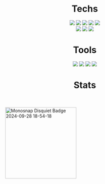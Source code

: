<div align=center>
	<h1>Techs</h1></div>
<div align=center> 
  	<img src="https://img.shields.io/badge/JavaScript-F7DF1E?style=flat-square&logo=JavaScript&logoColor=white"/>
  	<img src="https://img.shields.io/badge/TypeScript-3178C6?style=flat-square&logo=TypeScript&logoColor=white"/>
  	<img src="https://img.shields.io/badge/Node.js-339933?style=flat-square&logo=nodedotjs&logoColor=white"/>
  	<img src="https://img.shields.io/badge/HTML5-E34F26?style=flat-square&logo=html5&logoColor=white"/>
  	<img src="https://img.shields.io/badge/CSS3-1572B6?style=flat-square&logo=css3&logoColor=white"/>
	<br/>
  	<img src="https://img.shields.io/badge/React-61DAFB?style=flat-square&logo=React&logoColor=white"/>
  	<img src="https://img.shields.io/badge/storybook-FF4785?style=flat-square&logo=Storybook&logoColor=white"/>
  	<img src="https://img.shields.io/badge/styledcomponents-DB7093?style=flat-square&logo=styledcomponents&logoColor=white"/>
</div>
<div align=center>
	<h1>Tools</h1></div>
<div align=center>
	<img src="https://img.shields.io/badge/GitHub-181717?style=flat&logo=GitHub&logoColor=FFFFFF"/>
	<img src="https://img.shields.io/badge/Notion-000000?style=flat&logo=Notion&logoColor=white" />
	<img src="https://img.shields.io/badge/Slack-4A154B?style=flat&logo=Slack&logoColor=FFFFFF"/>
	<img src="https://img.shields.io/badge/Figma-F24E1E?style=flat&logo=Figma&logoColor=FFFFFF"/>  
</div>

<div align=center>
	<h1>Stats</h1></div>
	<br/>
	<br/>
	<a href="https://disquiet.io/product/%EB%A3%A8%EB%AF%B8%EC%8A%A4%EC%BC%80%EC%9D%B4%ED%94%84">
		<img width="225" alt="Monosnap Disquiet Badge 2024-09-28 18-54-18" src="https://github.com/user-attachments/assets/e6930716-3adf-4f6c-a7a5-70fab3863313">
	</a>
</div>
